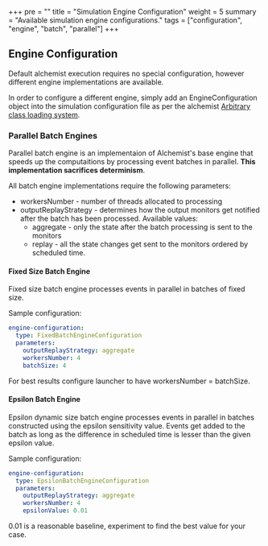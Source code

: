 +++
pre = ""
title = "Simulation Engine Configuration"
weight = 5
summary = "Available simulation engine configurations."
tags = ["configuration", "engine", "batch", "parallel"]
+++

## Engine Configuration

Default alchemist execution requires no special configuration,
however different engine implementations are available.

In order to configure a different engine, simply add an EngineConfiguration object into
the simulation configuration file as per the alchemist [Arbitrary class loading system](https://alchemistsimulator.github.io/reference/yaml/index.html).


### Parallel Batch Engines

Parallel batch engine is an implementaion of Alchemist's base engine 
that speeds up the computaitions by processing event batches
in parallel. **This implementation sacrifices determinism**.

All batch engine implementations require the following parameters:
- workersNumber - number of threads allocated to processing
- outputReplayStrategy - determines how the output monitors get notified after the 
batch has been processed. Available values:
    - aggregate - only the state after the batch processing is sent to the monitors 
    - replay - all the state changes get sent to the monitors ordered by scheduled time.

#### Fixed Size Batch Engine

Fixed size batch engine processes events in parallel in batches of fixed size.

Sample configuration:
```yaml
engine-configuration:
  type: FixedBatchEngineConfiguration
  parameters:
    outputReplayStrategy: aggregate
    workersNumber: 4
    batchSize: 4
```

For best results configure launcher to have workersNumber = batchSize.

#### Epsilon Batch Engine

Epsilon dynamic size batch engine processes events in parallel in batches 
constructed using the epsilon sensitivity value. Events get added to the batch
as long as the difference in scheduled time is lesser than the given epsilon value.

Sample configuration:
```yaml
engine-configuration:
  type: EpsilonBatchEngineConfiguration
  parameters:
    outputReplayStrategy: aggregate
    workersNumber: 4
    epsilonValue: 0.01
```

0.01 is a reasonable baseline, experiment to find the best value for your case.